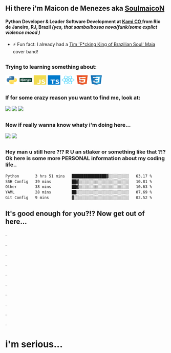 ## Hi there i'm Maicon de Menezes aka <a href = "https://www.instagram.com/soulmaicon">SoulmaicoN</a> 

#### Python Developer & Leader Software Development  at <a href = "https://www.kamico.com.br/"> Kami CO </a> from Rio de Janeiro, RJ, Brazil _(yes, that samba/bossa nova/funk/some explict violence mood )_
- ⚡ Fun fact: I already had a <a href = "https://open.spotify.com/artist/0jOs0wnXCu1bGGP7kh5uIu"> Tim 'F*cking King of Brazilian Soul' Maia 
</a> cover band!

##

### Trying to learning something about:
<div style="display: inline_block">
  <img align="center" alt="Python" height="30" width="40" src="https://raw.githubusercontent.com/devicons/devicon/master/icons/python/python-original.svg">
  <img align="center" alt="Django" height="30" width="40" src="https://raw.githubusercontent.com/devicons/devicon/master/icons/django/django-original.svg">
  <img align="center" alt="Js" height="30" width="40" src="https://raw.githubusercontent.com/devicons/devicon/master/icons/javascript/javascript-plain.svg">
  <img align="center" alt="Ts" height="30" width="40" src="https://raw.githubusercontent.com/devicons/devicon/master/icons/typescript/typescript-plain.svg">
  <img align="center" alt="React" height="30" width="40" src="https://raw.githubusercontent.com/devicons/devicon/master/icons/react/react-original.svg">
  <img align="center" alt="HTML" height="30" width="40" src="https://raw.githubusercontent.com/devicons/devicon/master/icons/html5/html5-original.svg">
  <img align="center" alt="CSS" height="30" width="40" src="https://raw.githubusercontent.com/devicons/devicon/master/icons/css3/css3-original.svg">  
</div>
  
  ##
 
 ### If for some crazy reason you want to find me, look at:
<div style="display: inline_block">   
  <a href = "https://api.whatsapp.com/send?1=pt_BR&phone=552193144824"><img src="https://img.shields.io/badge/WhatsApp-25D366?style=for-the-badge&logo=whatsapp&logoColor=white" target="_blank"></a>
  <a href = "mailto:maicondmenezes@gmail.com"><img src="https://img.shields.io/badge/Gmail-D14836?style=for-the-badge&logo=gmail&logoColor=white" target="_blank"></a>
  <a href="https://www.linkedin.com/in/maicon-oliveira-73141b71" target="_blank"><img src="https://img.shields.io/badge/-LinkedIn-%230077B5?style=for-the-badge&logo=linkedin&logoColor=white" target="_blank"></a>  
</div>

##

### Now if really wanna know whaty i'm doing here...
<div>   
  <img height="180em" src="https://github-readme-stats.vercel.app/api?username=maicondmenezes&show_icons=true&theme=gruvbox&include_all_commits=true&count_private=true"/>
  <img height="180em" src="https://github-readme-stats.vercel.app/api/top-langs/?username=maicondmenezes&layout=compact&langs_count=7&theme=gruvbox"/>
</div>

##

### Hey man u still here ?!? R U an stlaker or something like that ?!? Ok here is some more PERSONAL information about my coding life..

<!--START_SECTION:waka-->

```txt
Python       3 hrs 51 mins   ███████████████▓░░░░░░░░░   63.17 %
SSH Config   39 mins         ██▓░░░░░░░░░░░░░░░░░░░░░░   10.81 %
Other        38 mins         ██▓░░░░░░░░░░░░░░░░░░░░░░   10.63 %
YAML         28 mins         ██░░░░░░░░░░░░░░░░░░░░░░░   07.69 %
Git Config   9 mins          ▓░░░░░░░░░░░░░░░░░░░░░░░░   02.52 %
```

<!--END_SECTION:waka-->


##

## It's good enough for you?!? Now get out of here... 

.

.

.

.

.

.

.

.

.

.


# i'm serious...
